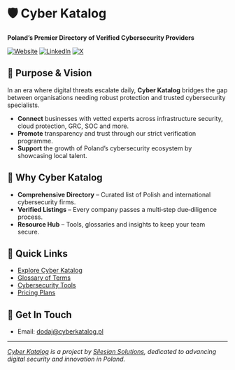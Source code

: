 # 🛡️ Cyber Katalog

**Poland’s Premier Directory of Verified Cybersecurity Providers**

[![Website](https://img.shields.io/website?url=https%3A%2F%2Fcyberkatalog.pl)](https://cyberkatalog.pl)
[![LinkedIn](https://img.shields.io/badge/Follow-LinkedIn-blue?logo=linkedin)](https://www.linkedin.com/company/CyberKatalog/)
[![X](https://img.shields.io/badge/Follow-X-black)](https://x.com/CyberKatalog)

## 🚀 Purpose & Vision

In an era where digital threats escalate daily, **Cyber Katalog** bridges the gap between organisations needing robust protection and trusted cybersecurity specialists.

- **Connect** businesses with vetted experts across infrastructure security, cloud protection, GRC, SOC and more.
- **Promote** transparency and trust through our strict verification programme.
- **Support** the growth of Poland’s cybersecurity ecosystem by showcasing local talent.

## 🧰 Why Cyber Katalog

- **Comprehensive Directory** – Curated list of Polish and international cybersecurity firms.
- **Verified Listings** – Every company passes a multi‑step due‑diligence process.
- **Resource Hub** – Tools, glossaries and insights to keep your team secure.

## 🔗 Quick Links

- [Explore Cyber Katalog](https://cyberkatalog.pl)
- [Glossary of Terms](https://cyberkatalog.pl/slownik)
- [Cybersecurity Tools](https://cyberkatalog.pl/narzedzia)
- [Pricing Plans](https://cyberkatalog.pl/cennik)

## 🤝 Get In Touch

- Email: [dodaj@cyberkatalog.pl](mailto:dodaj@cyberkatalog.pl)

---

_[Cyber Katalog](https://cyberkatalog.pl) is a project by [Silesian Solutions](https://silesiansolutions.com), dedicated to advancing digital security and innovation in Poland._
